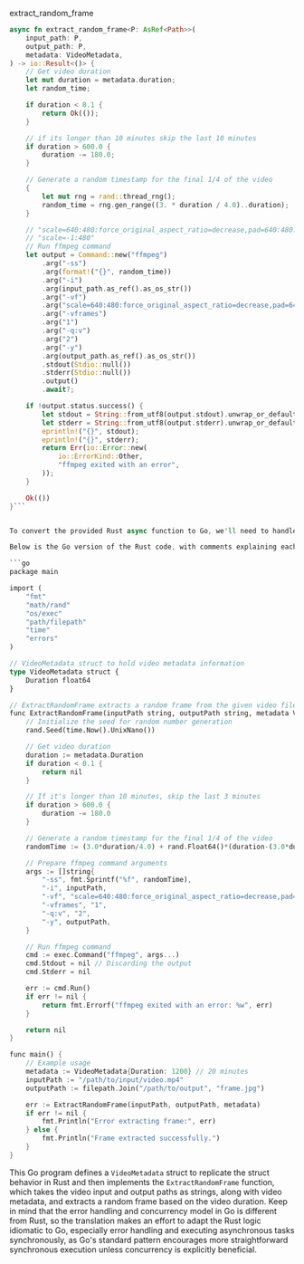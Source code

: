 extract_random_frame

```rust
async fn extract_random_frame<P: AsRef<Path>>(
    input_path: P,
    output_path: P,
    metadata: VideoMetadata,
) -> io::Result<()> {
    // Get video duration
    let mut duration = metadata.duration;
    let random_time;

    if duration < 0.1 {
        return Ok(());
    }

    // if its longer than 10 minutes skip the last 10 minutes
    if duration > 600.0 {
        duration -= 180.0;
    }

    // Generate a random timestamp for the final 1/4 of the video
    {
        let mut rng = rand::thread_rng();
        random_time = rng.gen_range((3. * duration / 4.0)..duration);
    }

    // "scale=640:480:force_original_aspect_ratio=decrease,pad=640:480:(ow-iw)/2:(oh-ih)/2"
    // "scale=-1:480"
    // Run ffmpeg command
    let output = Command::new("ffmpeg")
        .arg("-ss")
        .arg(format!("{}", random_time))
        .arg("-i")
        .arg(input_path.as_ref().as_os_str())
        .arg("-vf")
        .arg("scale=640:480:force_original_aspect_ratio=decrease,pad=640:480:(ow-iw)/2:(oh-ih)/2")
        .arg("-vframes")
        .arg("1")
        .arg("-q:v")
        .arg("2")
        .arg("-y")
        .arg(output_path.as_ref().as_os_str())
        .stdout(Stdio::null())
        .stderr(Stdio::null())
        .output()
        .await?;

    if !output.status.success() {
        let stdout = String::from_utf8(output.stdout).unwrap_or_default();
        let stderr = String::from_utf8(output.stderr).unwrap_or_default();
        eprintln!("{}", stdout);
        eprintln!("{}", stderr);
        return Err(io::Error::new(
            io::ErrorKind::Other,
            "ffmpeg exited with an error",
        ));
    }

    Ok(())
}```


To convert the provided Rust async function to Go, we'll need to handle asynchronous execution, path manipulation, and executing external commands differently, as Go has its own idioms for these tasks. We'll utilize Go's standard library for file path handling and executing commands, and Go's goroutines and channels for asynchronous execution. Note that Go doesn't have built-in generics like Rust; hence, the interface will be slightly different. Also, Go does not directly support async/await syntax like Rust but uses goroutines and channels for concurrency.

Below is the Go version of the Rust code, with comments explaining each part:

```go
package main

import (
	"fmt"
	"math/rand"
	"os/exec"
	"path/filepath"
	"time"
	"errors"
)

// VideoMetadata struct to hold video metadata information
type VideoMetadata struct {
	Duration float64
}

// ExtractRandomFrame extracts a random frame from the given video file and saves it to the output path
func ExtractRandomFrame(inputPath string, outputPath string, metadata VideoMetadata) error {
	// Initialize the seed for random number generation
	rand.Seed(time.Now().UnixNano())

	// Get video duration
	duration := metadata.Duration
	if duration < 0.1 {
		return nil
	}

	// If it's longer than 10 minutes, skip the last 3 minutes
	if duration > 600.0 {
		duration -= 180.0
	}

	// Generate a random timestamp for the final 1/4 of the video
	randomTime := (3.0*duration/4.0) + rand.Float64()*(duration-(3.0*duration/4.0))

	// Prepare ffmpeg command arguments
	args := []string{
		"-ss", fmt.Sprintf("%f", randomTime),
		"-i", inputPath,
		"-vf", "scale=640:480:force_original_aspect_ratio=decrease,pad=640:480:(ow-iw)/2:(oh-ih)/2",
		"-vframes", "1",
		"-q:v", "2",
		"-y", outputPath,
	}

	// Run ffmpeg command
	cmd := exec.Command("ffmpeg", args...)
	cmd.Stdout = nil // Discarding the output
	cmd.Stderr = nil

	err := cmd.Run()
	if err != nil {
		return fmt.Errorf("ffmpeg exited with an error: %w", err)
	}

	return nil
}

func main() {
	// Example usage
	metadata := VideoMetadata{Duration: 1200} // 20 minutes
	inputPath := "/path/to/input/video.mp4"
	outputPath := filepath.Join("/path/to/output", "frame.jpg")

	err := ExtractRandomFrame(inputPath, outputPath, metadata)
	if err != nil {
		fmt.Println("Error extracting frame:", err)
	} else {
		fmt.Println("Frame extracted successfully.")
	}
}
```

This Go program defines a `VideoMetadata` struct to replicate the struct behavior in Rust and then implements the `ExtractRandomFrame` function, which takes the video input and output paths as strings, along with video metadata, and extracts a random frame based on the video duration. Keep in mind that the error handling and concurrency model in Go is different from Rust, so the translation makes an effort to adapt the Rust logic idiomatic to Go, especially error handling and executing asynchronous tasks synchronously, as Go's standard pattern encourages more straightforward synchronous execution unless concurrency is explicitly beneficial.